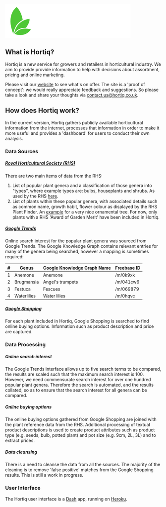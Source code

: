 

![](assets/hortiq-logo-white.png)



## What is Hortiq?

Hortiq is a new service for growers and retailers in horticultural industry. We aim to provide provide information to help with decisions about assortment, pricing and online marketing.

Please visit our [website](http://www.hortiq.co.uk/) to see what's on offer.  The site is a 'proof of concept': we would really appreciate feedback and suggestions.   So please take a look and share your thoughts via contact.us@hortiq.co.uk.



## How does Hortiq work?

In the current version, Hortiq gathers publicly available horticultural  information from the internet, processes that information in order to make it more useful and provides a 'dashboard' for users to conduct their own analysis.

### Data Sources

##### [Royal Horticultural Society (RHS)](https://www.rhs.org.uk/)

There are two main items of data from the RHS:

1. List of popular plant genera and a classification of those genera into "types", where example types are: bulbs, houseplants and shrubs.  As used by the RHS [here](https://www.rhs.org.uk/plants/popular).
2. List of plants within these popular genera, with associated details such as common name, growth habit, flower colour as displayed by the RHS Plant Finder.  An [example](https://www.rhs.org.uk/Plants/201715/Cornus-kousa-var-chinensis-Wisley-Queen/Details) for a very nice ornamental tree.  For now, only plants with a RHS 'Award of Garden Merit' have been included in Hortiq.

##### [Google Trends](https://trends.google.com/trends/?geo=GB)

Online search interest for the popular plant genera was sourced from Google Trends.   The Google Knowledge Graph contains relevant entries for many of the genera being searched, however a mapping is sometimes required:

| #    | Genus       | Google Knowledge Graph Name | Freebase ID |
| ---- | ----------- | --------------------------- | ----------- |
| 1    | Anemone     | Anemone                     | /m/0k9xk    |
| 2    | Brugmansia  | Angel's trumpets            | /m/041cw6   |
| 3    | Festuca     | Fescues                     | /m/069879   |
| 4    | Waterlilies | Water lilies                | /m/0hqvc    |

##### [Google Shopping](https://www.google.co.uk/shopping)

For each plant included in Hortiq, Google Shopping is searched to find online buying options.  Information such as product description and price are captured.



### Data Processing

##### Online search interest

The Google Trends interface allows up to five search terms to be compared, the results are scaled such that the maximum search interest is 100.  However, we need commensurate search interest for over one hundred popular plant genera.  Therefore the search is automated, and the results collated, so as to ensure that the search interest for all genera can be compared.



##### Online buying options

The online buying options gathered from Google Shopping are joined with the plant reference data from the RHS.  Additional processing of textual product descriptions is used to create product attributes such as product type (e.g. seeds, bulb, potted plant) and pot size (e.g. 9cm, 2L, 3L) and to extract prices.



##### Data cleansing

There is a need to cleanse the data from all the sources.  The majority of the cleaning is to remove 'false positive' matches from the Google Shopping results.  This is still a work in progress.



### User Interface

The Hortiq user interface is a [Dash](https://dash.plotly.com/) app, running on [Heroku](https://www.heroku.com/).

